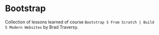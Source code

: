 # Bootstrap

Collection of lessons learned of course `Bootstrap 5 From Scratch | Build 5 Modern Websites` by Brad Traversy.
